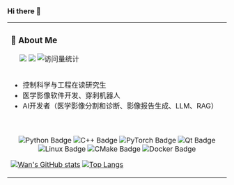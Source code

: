 ### Hi there 👋

<table>
<tr><td>

### 🤺 About Me

<!-- profile logo 个人资料徽标 -->
<div align="left">

  <div>
    &emsp;
    <a href="https://www.zhihu.com/people/hao-xue-de-wa-86"><img src="https://img.shields.io/badge/Zhihu-知乎-blue" /></a>
    <a href="https://blog.csdn.net/wan_15"><img src="https://img.shields.io/badge/CSDN-论坛-c32136" /></a>
    <img src="https://komarev.com/ghpvc/?username=WenHao-L&label=Views&color=0e75b6&style=flat" alt="访问量统计" />
  </div>

</div>

<!-- for beauty 留个空行好看点 -->
<div>&nbsp;</div>

- 控制科学与工程在读研究生
- 医学影像软件开发、穿刺机器人
- AI开发者（医学影像分割和诊断、影像报告生成、LLM、RAG）

<!-- for beauty 留个空行好看点 -->
<div>&nbsp;</div>

</td></tr>
<tr><td>

<!--  skill badge 技能徽章 -->
<div align="center" >

![Python Badge](https://img.shields.io/badge/Python-3776AB?logo=python&logoColor=fff&style=flat)
![C++ Badge](https://img.shields.io/badge/C%2B%2B-00599C?logo=cplusplus&logoColor=fff&style=flat)
![PyTorch Badge](https://img.shields.io/badge/PyTorch-FEFEFE?logo=pytorch&logoColor=#EE4C2C&style=flat)
![Qt Badge](https://img.shields.io/badge/Qt-41CD52?logo=qt&logoColor=fff&style=flat)
![Linux Badge](https://img.shields.io/badge/Linux-FCC624?logo=linux&logoColor=000&style=flat)
![CMake Badge](https://img.shields.io/badge/CMake-064F8C?logo=CMake&logoColor=#DF0000&style=flat)
![Docker Badge](https://img.shields.io/badge/Docker-3776AB?logo=Docker&logoColor=#2496ED&style=flat)

</div>

<!-- stats card 统计卡片 -->
[![Wan's GitHub stats](https://github-readme-stats-wenhao-ls-projects.vercel.app/api?username=WenHao-L&count_private=true&show_icons=true&theme=radical)](https://github.com/WenHao-L/github-readme-stats)
[![Top Langs](https://github-readme-stats-wenhao-ls-projects.vercel.app/api/top-langs/?username=WenHao-L&count_private=true&layout=compact&theme=radical)](https://github.com/WenHao-L/github-readme-stats)
